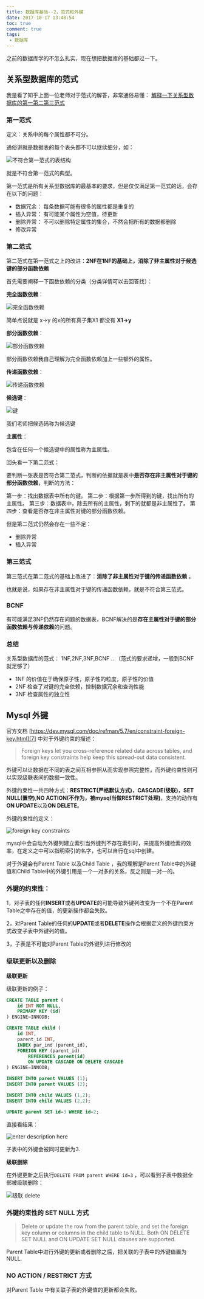 ```yaml
---
title: 数据库基础--2，范式和外键
date: 2017-10-17 13:48:54
toc: true
comment: true
tags:
 - 数据库
---
```



之前的数据库学的不怎么扎实，现在想把数据库的基础都过一下。

## 关系型数据库的范式

我是看了知乎上面一位老师对于范式的解答，非常通俗易懂： [解释一下关系型数据库的第一第二第三范式][1]


### 第一范式

定义：关系中的每个属性都不可分。

<!--more-->

通俗讲就是数据表的每个表头都不可以继续细分，如：

![不符合第一范式的表结构][2]

就是不符合第一范式的典型。

第一范式是所有关系型数据库的最基本的要求，但是仅仅满足第一范式的话，会存在以下的问题：

 - 数据冗余： 每条数据可能有很多的属性都是重复的
 - 插入异常： 有可能某个属性为空值，待更新
 - 删除异常： 不可以删除特定属性的集合，不然会把所有的数据都删除
 - 修改异常

### 第二范式

第二范式在第一范式之上的改进：**2NF在1NF的基础上，消除了非主属性对于候选键的部分函数依赖**

首先需要阐释一下函数依赖的分类（分类详情可以去回答找）：

**完全函数依赖**： 

![完全函数依赖][3]

简单点说就是 x->y 的x的所有真子集X1 都没有 **X1->y**

**部分函数依赖**：

![部分函数依赖][4]

部分函数依赖我自己理解为完全函数依赖加上一些额外的属性。

**传递函数依赖**：

![传递函数依赖][5]

**候选键**：

![键][6]

我们老师把候选码称为候选键

**主属性**：

包含在任何一个候选键中的属性称为主属性。

回头看一下第二范式：

要判断一张表是否符合第二范式，判断的依据就是表中**是否存在非主属性对于键的部分函数依赖**，判断的方法：

第一步：找出数据表中所有的键。
第二步：根据第一步所得到的键，找出所有的主属性。
第三步：数据表中，除去所有的主属性，剩下的就都是非主属性了。
第四步：查看是否存在非主属性对键的部分函数依赖。

但是第二范式仍然会存在一些不足：

 - 删除异常
 - 插入异常

### 第三范式

第三范式在第二范式的基础上改进了：**消除了非主属性对于键的传递函数依赖** 。

也就是说，如果存在非主属性对于键的传递函数依赖，就是不符合第三范式。

### BCNF

有可能满足3NF仍然存在问题的数据表，BCNF解决的是**存在主属性对于键的部分函数依赖与传递依赖**的问题。

### 总结

关系型数据库的范式： 1NF,2NF,3NF,BCNF ..  （范式的要求递增，一般到BCNF就足够了）

- 1NF 的价值在于确保原子性，原子性的粒度，原子性的价值
- 2NF 检查了对键的完全依赖，控制数据冗余和查询性能
- 3NF 检查属性的独立性

## Mysql 外键

官方文档 [https://dev.mysql.com/doc/refman/5.7/en/constraint-foreign-key.html][7] 中对于外键约束的描述：

> Foreign keys let you cross-reference related data across tables, and foreign key constraints help keep this spread-out data consistent. 

外键可以让数据在不同的表之间互相参照从而实现参照完整性，而外键约束性则可以实现级联表间的数据一致性。

外键约束性一共四种方式：**RESTRICT(严格默认方式)**，**CASCADE(级联)**，**SET NULL(置空)**,**NO ACTION(不作为，被mysql当做RESTRICT处理)**，支持的动作有**ON UPDATE**以及**ON DELETE**。

外键约束性的定义：

![foreign key constraints][8]

mysql中会自动为外键列建立索引当外键列不存在索引时，来提高外键检索的效率，在定义之中可以指明索引的名字，也可以自行在sql中创建。

对于外键会有Parent Table 以及Child Table ，我的理解是Parent Table中的外键值和Child Table中的外键引用是一个一对多的关系，反之则是一对一的。

### 外键的约束性：

1，对子表的任何**INSERT**或者**UPDATE**的可能导致外键列改变为一个不在Parent Table之中存在的值，的更新操作都会失败。

2，对Parent Table的任何的**UPDATE**或者**DELETE**操作会根据定义的外键约束方式改变子表中外键列的值。

3，子表是不可能对Parent Table的外键列进行修改的

### 级联更新以及删除

**级联更新**

级联更新的例子：

``` sql
CREATE TABLE parent (
    id INT NOT NULL,
    PRIMARY KEY (id)
) ENGINE=INNODB;

CREATE TABLE child (
    id INT,
    parent_id INT,
    INDEX par_ind (parent_id),
    FOREIGN KEY (parent_id)
        REFERENCES parent(id)
        ON UPDATE CASCADE ON DELETE CASCADE
) ENGINE=INNODB;

INSERT INTO parent VALUES (1);
INSERT INTO parent VALUES (2);

INSERT INTO child VALUES (1,2);
INSERT INTO child VALUES (2,2);

UPDATE parent SET id=3 WHERE id=2;
```

直接看结果：

![enter description here][9]

子表中的外键会被同时更新为3.

**级联删除**

在外键更新之后执行`DELETE FROM parent WHERE id=3` ，可以看到子表中数据全部被级联删除：

![级联 delete][10]

### 外键约束性的 SET NULL 方式

>Delete or update the row from the parent table, and set the foreign key column or columns in the child table to NULL. Both ON DELETE SET NULL and ON UPDATE SET NULL clauses are supported. 

Parent Table中进行外键的更新或者删除之后，把关联的子表中的外键值置为NULL.

### NO ACTION / RESTRICT 方式

对Parent Table 中有关联子表的外键值的更新都会失败。



  [1]: https://www.zhihu.com/question/24696366
  [2]: http://photos.zengxihao.xyz/%E5%B0%8F%E4%B9%A6%E5%8C%A0/%E6%95%B0%E6%8D%AE%E5%BA%93%E5%9F%BA%E7%A1%80/1508228328378.jpg
  [3]: http://photos.zengxihao.xyz/%E5%B0%8F%E4%B9%A6%E5%8C%A0/%E6%95%B0%E6%8D%AE%E5%BA%93%E5%9F%BA%E7%A1%80/1508229246477.jpg
  [4]: http://photos.zengxihao.xyz/%E5%B0%8F%E4%B9%A6%E5%8C%A0/%E6%95%B0%E6%8D%AE%E5%BA%93%E5%9F%BA%E7%A1%80/1508229381046.jpg
  [5]: http://photos.zengxihao.xyz/%E5%B0%8F%E4%B9%A6%E5%8C%A0/%E6%95%B0%E6%8D%AE%E5%BA%93%E5%9F%BA%E7%A1%80/1508229535222.jpg
  [6]: http://photos.zengxihao.xyz/%E5%B0%8F%E4%B9%A6%E5%8C%A0/%E6%95%B0%E6%8D%AE%E5%BA%93%E5%9F%BA%E7%A1%80/1508229670029.jpg
  [7]: https://dev.mysql.com/doc/refman/5.7/en/constraint-foreign-key.html
  [8]: http://photos.zengxihao.xyz/%E5%B0%8F%E4%B9%A6%E5%8C%A0/%E6%95%B0%E6%8D%AE%E5%BA%93%E5%9F%BA%E7%A1%80/1508239025817.jpg
  [9]: http://photos.zengxihao.xyz/%E5%B0%8F%E4%B9%A6%E5%8C%A0/%E6%95%B0%E6%8D%AE%E5%BA%93%E5%9F%BA%E7%A1%80/1508242079328.jpg
  [10]: http://photos.zengxihao.xyz/%E5%B0%8F%E4%B9%A6%E5%8C%A0/%E6%95%B0%E6%8D%AE%E5%BA%93%E5%9F%BA%E7%A1%80/1508242258505.jpg